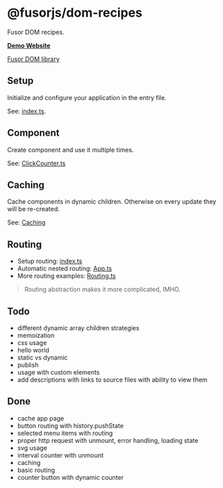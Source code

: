 # @fusorjs/dom-recipes

Fusor DOM recipes.

**[Demo Website](https://fusorjs.github.io/dom-recipes/)**

[Fusor DOM library](https://github.com/fusorjs/dom#readme)

## Setup

Initialize and configure your application in the entry file.

See: [index.ts](src/index.ts).

## Component

Create component and use it multiple times.

See: [ClickCounter.ts](src/component/ClickCounter.ts)

## Caching

Cache components in dynamic children.
Otherwise on every update they will be re-created.

See: [Caching](src/component/Caching.ts)

## Routing

- Setup routing: [index.ts](src/index.ts)
- Automatic nested routing: [App.ts](src/component/App.ts)
- More routing examples: [Routing.ts](src/component/Routing.ts)

> Routing abstraction makes it more complicated, IMHO.

## Todo

- different dynamic array children strategies
- memoization
- css usage
- hello world
- static vs dynamic
- publish
- usage with custom elements
- add descriptions with links to source files with ability to view them

## Done

- cache app page
- button routing with history.pushState
- selected menu items with routing
- proper http request with unmount, error handling, loading state
- svg usage
- interval counter with unmount
- caching
- basic routing
- counter button with dynamic counter
